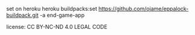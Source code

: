 set on heroku
heroku buildpacks:set https://github.com/ojame/eppalock-buildpack.git -a end-game-app

license: CC BY-NC-ND 4.0 LEGAL CODE
